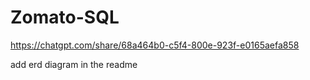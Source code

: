 # Zomato-SQL

https://chatgpt.com/share/68a464b0-c5f4-800e-923f-e0165aefa858

add erd diagram in the readme
